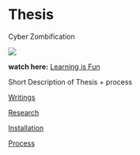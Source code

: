 # Thesis
Cyber Zombification

![]({{site.baseurl}}//Education.png)


**watch here:** [Learning is Fun](https://youtu.be/_1-43Bd7kPM)

Short Description of Thesis + process

[Writings](Writings.md)

[Research](Research.md)

[Installation](Installation.md)

[Process](Process.md)
